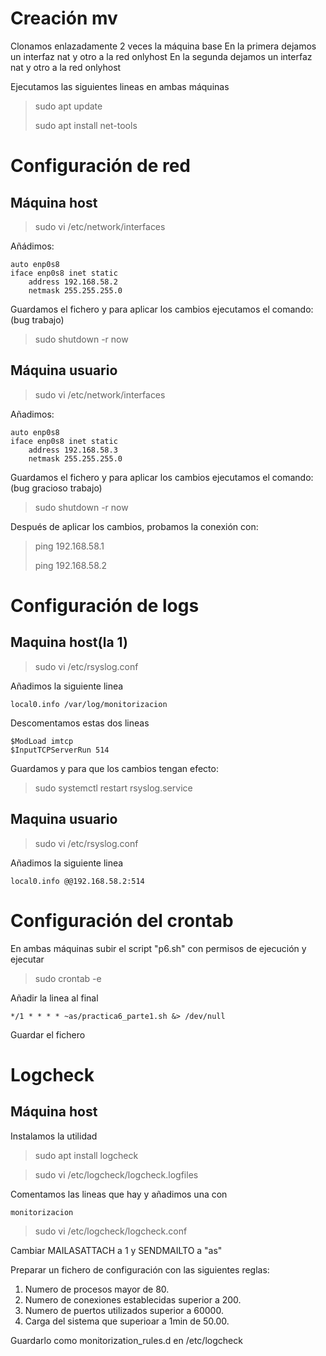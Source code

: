 # Creación mv

Clonamos enlazadamente 2 veces la máquina base
En la primera dejamos un interfaz nat y otro a la red onlyhost
En la segunda dejamos un interfaz nat y otro a la red onlyhost

Ejecutamos las siguientes lineas en ambas máquinas

> sudo apt update
> 
> sudo apt install net-tools

# Configuración de red

## Máquina host

> sudo vi /etc/network/interfaces

Añádimos:

```
auto enp0s8
iface enp0s8 inet static
    address 192.168.58.2
    netmask 255.255.255.0
```

Guardamos el fichero y para aplicar los cambios ejecutamos el comando:(bug trabajo)

> sudo shutdown -r now

## Máquina usuario

> sudo vi /etc/network/interfaces

Añadimos:

```
auto enp0s8
iface enp0s8 inet static
    address 192.168.58.3
    netmask 255.255.255.0
```

Guardamos el fichero y para aplicar los cambios ejecutamos el comando:
(bug gracioso trabajo)

> sudo shutdown -r now

Después de aplicar los cambios, probamos la conexión con:

> ping 192.168.58.1
> 
> ping 192.168.58.2

# Configuración de logs

## Maquina host(la 1)

> sudo vi /etc/rsyslog.conf

Añadimos la siguiente linea

```
local0.info /var/log/monitorizacion
```

Descomentamos estas dos lineas

```
$ModLoad imtcp
$InputTCPServerRun 514
```

Guardamos y para que los cambios tengan efecto:

> sudo systemctl restart rsyslog.service


## Maquina usuario

> sudo vi /etc/rsyslog.conf

Añadimos la siguiente linea

```
local0.info @@192.168.58.2:514
```

# Configuración del crontab

En ambas máquinas subir el script "p6.sh" con permisos de ejecución y ejecutar

> sudo crontab -e

Añadir la linea al final

```
*/1 * * * * ~as/practica6_parte1.sh &> /dev/null
```

Guardar el fichero
# Logcheck

## Máquina host

Instalamos la utilidad

> sudo apt install logcheck

> sudo vi /etc/logcheck/logcheck.logfiles

Comentamos las lineas que hay y añadimos una con
```
monitorizacion
```

> sudo vi /etc/logcheck/logcheck.conf

Cambiar MAILASATTACH a 1 y SENDMAILTO a "as"

Preparar un fichero de configuración con las siguientes reglas:

1. Numero de procesos mayor de 80.
2. Numero de conexiones establecidas superior a 200.
3. Numero de puertos utilizados superior a 60000.
4. Carga del sistema que superioar a 1min de 50.00.

Guardarlo como monitorization_rules.d en /etc/logcheck